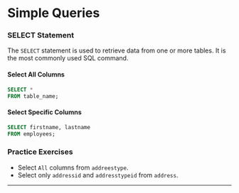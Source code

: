 # Simple Queries
 
### SELECT Statement
The `SELECT` statement is used to retrieve data from one or more tables. It is the most commonly used SQL command.


#### Select All Columns
```sql
SELECT *
FROM table_name;
```

#### Select Specific Columns
```sql
SELECT firstname, lastname
FROM employees;
```

### Practice Exercises

* Select `All` columns from `addreestype`.
* Select only `addressid` and `addresstypeid` from `address`.

---